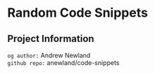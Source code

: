 # Random Code Snippets


## Project Information
`og author:` Andrew Newland <br>
`github repo:` anewland/code-snippets <br>

